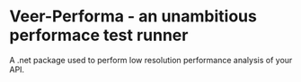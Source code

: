 # Veer-Performa - an unambitious performace test runner
A .net package used to perform low resolution performance analysis of your API.
